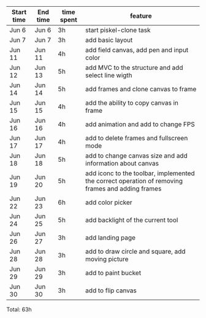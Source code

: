 | Start time  | End time | time spent | feature |
|-----------|-------------|-------------|-------------|
| Jun 6 | Jun 6 | 3h | start piskel-clone task |
| Jun 7 | Jun 7 | 3h | add basic layout |
| Jun 11 | Jun 11 | 4h | add field canvas, add pen and input color |
| Jun 12 | Jun 13 | 5h | add MVC to the structure and add select line wigth |
| Jun 14 | Jun 14 | 5h | add frames and clone canvas to frame |
| Jun 15 | Jun 15 | 4h | add the ability to copy canvas in frame |
| Jun 16 | Jun 16 | 4h | add animation and add to change FPS |
| Jun 17 | Jun 17 | 4h | add to delete frames and fullscreen mode |
| Jun 18 | Jun 18 | 5h | add to change canvas size and add information about canvas|
| Jun 19 | Jun 20 | 5h | add iconc to the toolbar, implemented the correct operation of removing frames and adding frames  |
| Jun 22 | Jun 23 | 6h | add color picker |
| Jun 24 | Jun 25 | 5h | add backlight of the current tool |
| Jun 26 | Jun 27 | 3h | add landing page |
| Jun 28 | Jun 28 | 3h | add to draw circle and square, add moving picture |
| Jun 29 | Jun 29 | 3h | add to paint bucket |
| Jun 30 | Jun 30 | 3h | add to flip canvas |

Total: 63h
